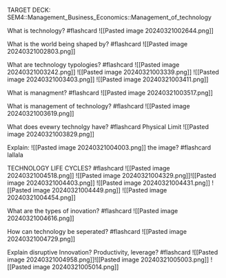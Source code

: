 TARGET DECK: SEM4::Management_Business_Economics::Management_of_technology

What is technology? #flashcard 
![[Pasted image 20240321002644.png]]
<!--ID: 1710977925884-->


What is the world being shaped by? #flashcard 
![[Pasted image 20240321002803.png]]
<!--ID: 1710977925888-->


What are technology typologies? #flashcard 
![[Pasted image 20240321003242.png]]
![[Pasted image 20240321003339.png]]
![[Pasted image 20240321003403.png]]
![[Pasted image 20240321003411.png]]
<!--ID: 1710977925893-->


What is managment? #flashcard 
![[Pasted image 20240321003517.png]]
<!--ID: 1710977925898-->


What is management of technology? #flashcard 
![[Pasted image 20240321003619.png]]
<!--ID: 1710977925902-->


What does evewry technolgy have? #flashcard 
Physical Limit
![[Pasted image 20240321003829.png]]
<!--ID: 1710977925907-->

Explain:
![[Pasted image 20240321004003.png]]
the image? #flashcard 
lallala
<!--ID: 1710978016747-->

TECHNOLOGY LIFE CYCLES? #flashcard 
![[Pasted image 20240321004518.png]]
![[Pasted image 20240321004329.png]]![[Pasted image 20240321004403.png]]
![[Pasted image 20240321004431.png]]
![[Pasted image 20240321004449.png]]
![[Pasted image 20240321004454.png]]
<!--ID: 1710978634327-->



What are the types of inovation? #flashcard 
![[Pasted image 20240321004616.png]]
<!--ID: 1710978634335-->


How can technology be seperated? #flashcard 
![[Pasted image 20240321004729.png]]
<!--ID: 1710978634340-->


Explain disruptive Innovation?
Productivity, leverage? #flashcard 
![[Pasted image 20240321004958.png]]![[Pasted image 20240321005003.png]]
![[Pasted image 20240321005014.png]]
<!--ID: 1710978634344-->

